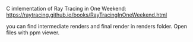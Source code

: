 C imlementation of Ray Tracing in One Weekend: https://raytracing.github.io/books/RayTracingInOneWeekend.html

you can find intermediate renders and final render in renders folder. Open files with ppm viewer.
